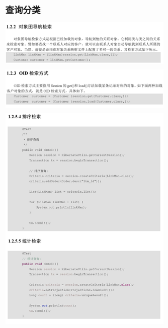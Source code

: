 # 查询分类

![](../../../../.gitbook/assets/image%20%2815%29.png)

![](../../../../.gitbook/assets/image%20%2885%29.png)

![](../../../../.gitbook/assets/image%20%2887%29.png)

## 



